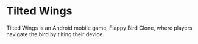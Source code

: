 # Tilted Wings
Tilted Wings is an Android mobile game, Flappy Bird Clone, where players navigate the bird by tilting their device. 







